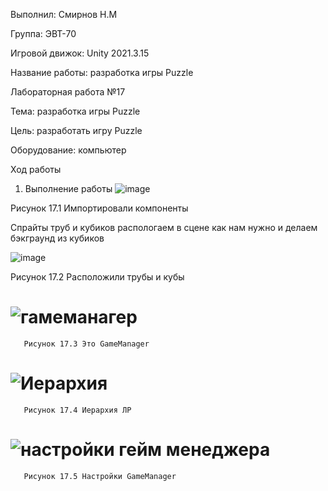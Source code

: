Выполнил: Смирнов Н.М

Группа: ЭВТ-70

Игровой движок: Unity 2021.3.15

Название работы: разработка игры Puzzle

Лабораторная работа №17

Тема: разработка игры Puzzle

Цель: разработать игру Puzzle 

Оборудование: компьютер

Ход работы 

1. Выполнение работы
![image](https://user-images.githubusercontent.com/119733911/205501423-d6b5462c-014c-4aba-9c92-968a3f5ddca0.png)

Рисунок 17.1 Импортировали компоненты

Спрайты труб и кубиков распологаем в сцене как нам нужно и делаем бэкграунд из кубиков 

![image](https://user-images.githubusercontent.com/119733911/205501210-84b71264-f2ca-4926-b8af-d721792912ed.png)

Рисунок 17.2 Расположили трубы и кубы 

# ![гамеманагер](https://user-images.githubusercontent.com/119409903/205280671-f9e2aed6-5aab-49ec-8eaa-8e7979794f6d.jpg)
       Рисунок 17.3 Это GameManager
       
# ![Иерархия](https://user-images.githubusercontent.com/119409903/205281211-9130fe25-31c0-47f8-a521-12edbae71eab.jpg)
       Рисунок 17.4 Иерархия ЛР

# ![настройки гейм менеджера](https://user-images.githubusercontent.com/119409903/205281284-7c4243a4-6142-4873-b81c-d098fcf77100.jpg)
       Рисунок 17.5 Настройки GameManager
